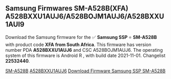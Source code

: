 <h2>Samsung Firmwares SM-A528B(XFA) A528BXXU1AUJ6/A528BOJM1AUJ6/A528BXXU1AUI9</h2>
Download the Samsung firmware for the ✅ <strong>Samsung SSP </strong> ⭐ <strong>SM-A528B</strong> with product code <strong>XFA</strong> <strong> from South Africa</strong>. This firmware has version number PDA <strong>A528BXXU1AUJ6</strong> and CSC A528BOJM1AUJ6. The operating system of this firmware is Android R , with build date 2021-11-01. Changelist <strong>22532440</strong>.


[SM-A528B](https://samfirm.shop/samsung/model/SM-A528B)
[A528BXXU1AUJ6](https://samfirm.shop/samsung/pda/A528BXXU1AUJ6)
[Download Firmware Samsung SSP SM-A528B](https://samfirm.shop/samsung/firmware/470129)
